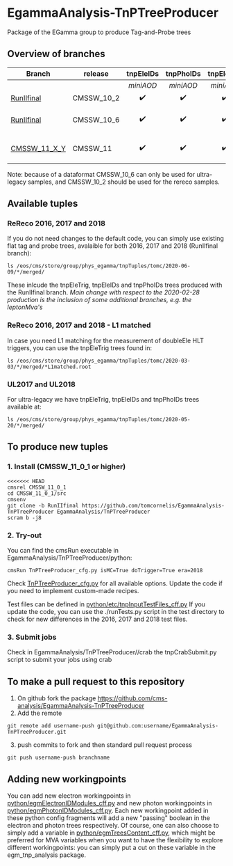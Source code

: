 # EgammaAnalysis-TnPTreeProducer

Package of the EGamma group to produce Tag-and-Probe trees

## Overview of branches

| Branch                                     | release            | tnpEleIDs          | tnpPhoIDs          | tnpEleTrig         | tnpEleReco         | purpose                                |
| ------------------------------------------ | ------------------ |:------------------:|:------------------:|:------------------:|:------------------:|:--------------------------------------:|
|                                            |                    | *miniAOD*          | *miniAOD*          | *miniAOD*          | *AOD*              |                                        |
| [RunIIfinal](../../tree/RunIIfinal)        | CMSSW\_10\_2       | :heavy_check_mark: | :heavy_check_mark: | :heavy_check_mark: | :heavy_check_mark: | Run II analysis                        |
| [RunIIfinal](../../tree/RunIIfinal)        | CMSSW\_10\_6       | :heavy_check_mark: | :heavy_check_mark: | :heavy_check_mark: | :heavy_check_mark: | Run II analysis using ultra-legacy     |
| [CMSSW\_11\_X\_Y](../../tree/CMSSW_11_X_Y) | CMSSW\_11          | :heavy_check_mark: | :heavy_check_mark: | :heavy_check_mark: | :white_check_mark: | Development for Run III (experimental) |

Note: because of a dataformat CMSSW\_10\_6 can only be used for ultra-legacy samples, and CMSSW\_10\_2 should be used for the rereco samples.

## Available tuples

### ReReco 2016, 2017 and 2018
If you do not need changes to the default code, you can simply use existing flat tag and probe trees, avalaible for both 2016, 2017 and 2018 (RunIIfinal branch):
```
ls /eos/cms/store/group/phys_egamma/tnpTuples/tomc/2020-06-09/*/merged/
```
These inlcude the tnpEleTrig, tnpEleIDs and tnpPhoIDs trees produced with the RunIIfinal branch.
*Main change with respect to the 2020-02-28 production is the inclusion of some additional branches, e.g. the leptonMva's*

### ReReco 2016, 2017 and 2018 - L1 matched
In case you need L1 matching for the measurement of doubleEle HLT triggers, you can use the tnpEleTrig trees found in:
```
ls /eos/cms/store/group/phys_egamma/tnpTuples/tomc/2020-03-03/*/merged/*L1matched.root
```

### UL2017 and UL2018
For ultra-legacy  we have tnpEleTrig, tnpEleIDs and tnpPhoIDs trees available at:
```
ls /eos/cms/store/group/phys_egamma/tnpTuples/tomc/2020-05-20/*/merged/
```


## To produce new tuples
### 1. Install (CMSSW\_11\_0\_1 or higher)

```
<<<<<<< HEAD
cmsrel CMSSW_11_0_1
cd CMSSW_11_0_1/src
cmsenv
git clone -b RunIIfinal https://github.com/tomcornelis/EgammaAnalysis-TnPTreeProducer EgammaAnalysis/TnPTreeProducer
scram b -j8
```


### 2. Try-out
You can find the cmsRun executable in EgammaAnalysis/TnPTreeProducer/python:
```
cmsRun TnPTreeProducer_cfg.py isMC=True doTrigger=True era=2018
```
Check [TnPTreeProducer\_cfg.py](python/TnPTreeProducer_cfg.py) for all available options. Update the code if you need to implement custom-made recipes.

Test files can be defined in [python/etc/tnpInputTestFiles\_cff.py](python/etc/tnpInputTestFiles_cff.py)
If you update the code, you can use the ./runTests.py script in the test directory to check for new differences in the 2016, 2017 and 2018 test files.

### 3. Submit jobs
Check in EgammaAnalysis/TnPTreeProducer//crab the tnpCrabSubmit.py script to submit your jobs using crab

## To make a pull request to this repository
1. On github fork the package https://github.com/cms-analysis/EgammaAnalysis-TnPTreeProducer
2. Add the remote
```
git remote add username-push git@github.com:username/EgammaAnalysis-TnPTreeProducer.git
```
3. push commits to fork and then standard pull request process
```
git push username-push branchname
```

## Adding new workingpoints
You can add new electron workingpoints in [python/egmElectronIDModules\_cff.py](python/egmElectronIDModules_cff.py) and new photon workingpoints
in [python/egmPhotonIDModules\_cff.py](python/egmPhotonIDModules_cff.py). Each new workingpoint added in these python config fragments will
add a new "passing<WP>" boolean in the electron and photon trees respectively. Of course, one can also choose to simply add a variable in
[python/egmTreesContent\_cff.py](python/egmTreesContent\_cff.py), which might be preferred for MVA variables when you want to have the
flexibility to explore different workingpoints: you can simply put a cut on these variable in the egm\_tnp\_analysis package.
